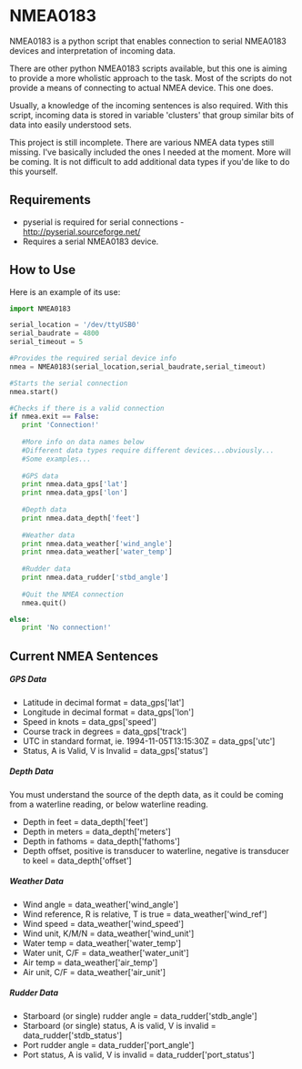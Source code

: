 NMEA0183
========

NMEA0183 is a python script that enables connection to serial NMEA0183 devices and interpretation of incoming data.

There are other python NMEA0183 scripts available, but this one is aiming to provide a more wholistic approach to the task. Most of the scripts do not provide a means of connecting to actual NMEA device. This one does. 

Usually, a knowledge of the incoming sentences is also required. With this script, incoming data is stored in variable 'clusters' that group similar bits of data into easily understood sets.

This project is still incomplete. There are various NMEA data types still missing. I've basically included the ones I needed at the moment. More will be coming. It is not difficult to add additional data types if you'de like to do this yourself.

Requirements
------------

- pyserial is required for serial connections - http://pyserial.sourceforge.net/
- Requires a serial NMEA0183 device.


How to Use
----------

Here is an example of its use:
 
 ```python
import NMEA0183

serial_location = '/dev/ttyUSB0'
serial_baudrate = 4800
serial_timeout = 5

#Provides the required serial device info
nmea = NMEA0183(serial_location,serial_baudrate,serial_timeout)

#Starts the serial connection
nmea.start()

#Checks if there is a valid connection
if nmea.exit == False:
	print 'Connection!'
	
	#More info on data names below
	#Different data types require different devices...obviously...
	#Some examples...
	
	#GPS data
	print nmea.data_gps['lat']
	print nmea.data_gps['lon']
	
	#Depth data
	print nmea.data_depth['feet']
	
	#Weather data
	print nmea.data_weather['wind_angle']
	print nmea.data_weather['water_temp']
	
	#Rudder data
	print nmea.data_rudder['stbd_angle']
	
	#Quit the NMEA connection
	nmea.quit()

else:
	print 'No connection!'

 ```

Current NMEA Sentences
----------------------

##### GPS Data
- Latitude in decimal format = data_gps['lat']
- Longitude in decimal format = data_gps['lon']
- Speed in knots = data_gps['speed']
- Course track in degrees = data_gps['track']
- UTC in standard format, ie. 1994-11-05T13:15:30Z = data_gps['utc']
- Status, A is Valid, V is Invalid = data_gps['status']

##### Depth Data
You must understand the source of the depth data, as it could be coming from a waterline reading, or below waterline reading. 

- Depth in feet = data_depth['feet']
- Depth in meters = data_depth['meters']
- Depth in fathoms = data_depth['fathoms']
- Depth offset, positive is transducer to waterline, negative is transducer to keel = data_depth['offset']

##### Weather Data

- Wind angle = data_weather['wind_angle']
- Wind reference, R is relative, T is true = data_weather['wind_ref']
- Wind speed = data_weather['wind_speed']
- Wind unit, K/M/N = data_weather['wind_unit']
- Water temp = data_weather['water_temp']
- Water unit, C/F = data_weather['water_unit']
- Air temp = data_weather['air_temp']
- Air unit, C/F = data_weather['air_unit']

##### Rudder Data

- Starboard (or single) rudder angle = data_rudder['stdb_angle']
- Starboard (or single) status, A is valid, V is invalid = data_rudder['stdb_status']
- Port rudder angle = data_rudder['port_angle']
- Port status, A is valid, V is invalid = data_rudder['port_status']

